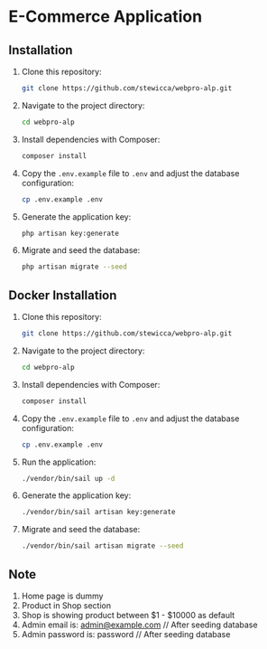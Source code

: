 # E-Commerce Application

## Installation

1. Clone this repository:
    ```bash
    git clone https://github.com/stewicca/webpro-alp.git
    ```
2. Navigate to the project directory:
    ```bash
    cd webpro-alp
    ```
3. Install dependencies with Composer:
    ```bash
    composer install
    ```
4. Copy the `.env.example` file to `.env` and adjust the database configuration:
    ```bash
    cp .env.example .env
    ```
5. Generate the application key:
    ```bash
    php artisan key:generate
    ```
6. Migrate and seed the database:
    ```bash
    php artisan migrate --seed
    ```

## Docker Installation

1. Clone this repository:
    ```bash
    git clone https://github.com/stewicca/webpro-alp.git
    ```
2. Navigate to the project directory:
    ```bash
    cd webpro-alp
    ```
3. Install dependencies with Composer:
    ```bash
    composer install
    ```
4. Copy the `.env.example` file to `.env` and adjust the database configuration:
    ```bash
    cp .env.example .env
    ```
5. Run the application:
    ```bash
    ./vendor/bin/sail up -d
    ```
6. Generate the application key:
    ```bash
    ./vendor/bin/sail artisan key:generate
    ```
7. Migrate and seed the database:
    ```bash
    ./vendor/bin/sail artisan migrate --seed
    ```

## Note

1. Home page is dummy
2. Product in Shop section
3. Shop is showing product between \$1 - $10000 as default
4. Admin email is: admin@example.com // After seeding database
5. Admin password is: password // After seeding database
